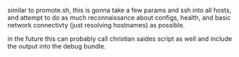 similar to promote.sh, this is gonna take a few params and ssh into all hosts, and attempt to do as much reconnaissance about configs, health, and basic network connectivty (just resolving hostnames) as possible.

in the future this can probably call christian saides script as well and include the output into the debug bundle.
